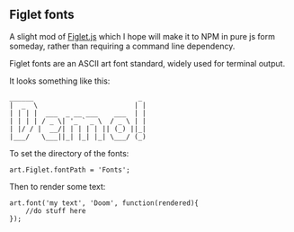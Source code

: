 Figlet fonts
------------
A slight mod of [Figlet.js](https://github.com/scottgonzalez/figlet-js) which I hope will make it to NPM in pure js form someday, rather than requiring a command line dependency.

Figlet fonts are an ASCII art font standard, widely used for terminal output.

It looks something like this:

    ______                          _ 
    |  _  \                        | |
    | | | |  ___  _ __ ___    ___  | |
    | | | | / _ \| '_ ` _ \  / _ \ | |
    | |/ / |  __/| | | | | || (_) ||_|
    |___/   \___||_| |_| |_| \___/ (_)

To set the directory of the fonts:

    art.Figlet.fontPath = 'Fonts';
        
Then to render some text:

    art.font('my text', 'Doom', function(rendered){
        //do stuff here
    });